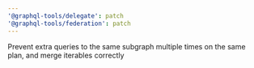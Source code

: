 ```yaml
---
'@graphql-tools/delegate': patch
'@graphql-tools/federation': patch
---
```


Prevent extra queries to the same subgraph multiple times on the same plan, and merge iterables
correctly
